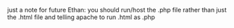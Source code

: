 just a note for future Ethan:
    you should run/host the .php file rather than just the .html file and telling apache to run .html as .php